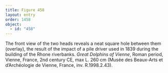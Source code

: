 ```yaml
---
title: Figure 458
layout: entry
order: 1458
object:
  - id: "458"
---
```


The front view of the two heads reveals a neat square hole between them (overlay), the result of the impact of a pile driver used in 1839 during the building of the Rhone riverbanks. *Great Dolphins of Vienne*, Roman period, Vienne, France, 2nd century CE, max L. 260 cm (Musée des Beaux-Arts et d’Archéologie de Vienne, France, inv. R.1998.2.43).
